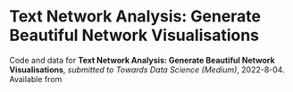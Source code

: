 # Text Network Analysis: Generate Beautiful Network Visualisations

Code and data for **Text Network Analysis: Generate Beautiful Network Visualisations**, *submitted to Towards Data Science (Medium)*, 2022-8-04. Available from 
